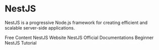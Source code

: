 # NestJS

NestJS is a progressive Node.js framework for creating efficient and scalable server-side applications.

<ResourceGroupTitle>Free Content</ResourceGroupTitle>
<BadgeLink colorScheme='blue' badgeText='Official Website' href='https://nestjs.com'>NestJS Website</BadgeLink>
<BadgeLink colorScheme='blue' badgeText='Official Documentation' href='https://docs.nestjs.com'>NestJS Official Documentations</BadgeLink>
<BadgeLink badgeText='Watch' href='https://www.youtube.com/watch?v=GHTA143_b-s'>Beginner NestJS Tutorial</BadgeLink>
